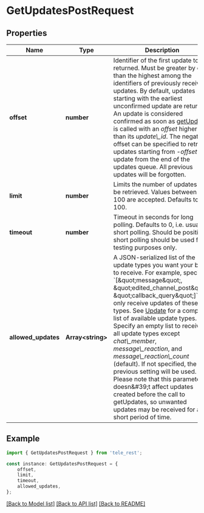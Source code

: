 # GetUpdatesPostRequest


## Properties

Name | Type | Description | Notes
------------ | ------------- | ------------- | -------------
**offset** | **number** | Identifier of the first update to be returned. Must be greater by one than the highest among the identifiers of previously received updates. By default, updates starting with the earliest unconfirmed update are returned. An update is considered confirmed as soon as [getUpdates](https://core.telegram.org/bots/api/#getupdates) is called with an *offset* higher than its *update\\_id*. The negative offset can be specified to retrieve updates starting from *-offset* update from the end of the updates queue. All previous updates will be forgotten. | [optional] [default to undefined]
**limit** | **number** | Limits the number of updates to be retrieved. Values between 1-100 are accepted. Defaults to 100. | [optional] [default to 100]
**timeout** | **number** | Timeout in seconds for long polling. Defaults to 0, i.e. usual short polling. Should be positive, short polling should be used for testing purposes only. | [optional] [default to 0]
**allowed_updates** | **Array&lt;string&gt;** | A JSON-serialized list of the update types you want your bot to receive. For example, specify &#x60;[\&quot;message\&quot;, \&quot;edited_channel_post\&quot;, \&quot;callback_query\&quot;]&#x60; to only receive updates of these types. See [Update](https://core.telegram.org/bots/api/#update) for a complete list of available update types. Specify an empty list to receive all update types except *chat\\_member*, *message\\_reaction*, and *message\\_reaction\\_count* (default). If not specified, the previous setting will be used.    Please note that this parameter doesn\&#39;t affect updates created before the call to getUpdates, so unwanted updates may be received for a short period of time. | [optional] [default to undefined]

## Example

```typescript
import { GetUpdatesPostRequest } from 'tele_rest';

const instance: GetUpdatesPostRequest = {
    offset,
    limit,
    timeout,
    allowed_updates,
};
```

[[Back to Model list]](../README.md#documentation-for-models) [[Back to API list]](../README.md#documentation-for-api-endpoints) [[Back to README]](../README.md)
